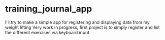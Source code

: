 # training_journal_app

I'll try to make a simple app for registering and displaying data from my weight lifting
Very work in progress, first project is to simply register and list the different exercises via keyboard input
